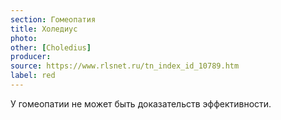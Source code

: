 ```yaml
---
section: Гомеопатия
title: Холедиус
photo: 
other: [Choledius]
producer: 
source: https://www.rlsnet.ru/tn_index_id_10789.htm
label: red
---
```


У гомеопатии не может быть доказательств эффективности.
